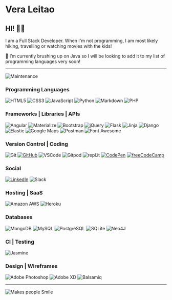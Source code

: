 
<!--
**veraleitaodev/veraleitaodev** is a ✨ _special_ ✨ repository because its `README.md` (this file) appears on your GitHub profile.

Here are some ideas to get you started:

- 🔭 I’m currently working on ...
- 🌱 I’m currently learning ...
- 👯 I’m looking to collaborate on ...
- 🤔 I’m looking for help with ...
- 💬 Ask me about ...
- 📫 How to reach me: ...
- 😄 Pronouns: ...
- ⚡ Fun fact: ...
-->
# Vera Leitao

## HI! 👋🏻

I am a Full Stack Developer. When I'm not programming, I am most likely hiking, travelling or watching movies with the kids!

🌱 I’m currently brushing up on Java so I will be looking to add it to my list of programming  languages very soon!

---
![Maintenance](https://img.shields.io/badge/Maintained%3F-yes-green.svg)



### Programming Languages

![HTML5](https://img.shields.io/badge/HTML5%20-%23E34F26.svg?&style=for-the-badge&logo=HTML5&logoColor=FFFFFF)
![CSS3](https://img.shields.io/badge/CSS3%20-%231572B6.svg?&style=for-the-badge&logo=CSS3&logoColor=FFFFFF)
![JavaScript](https://img.shields.io/badge/JavaScript%20-%23323330.svg?&style=for-the-badge&logo=JavaScript&logoColor=F7DF1E)
![Python](https://img.shields.io/badge/Python%20-%23004D7A.svg?&style=for-the-badge&logo=python&logoColor=ffdf76)
![Markdown](https://img.shields.io/badge/Markdown%20-%23000000.svg?&style=for-the-badge&logo=Markdown&logoColor=FFFFFF)
![PHP](https://img.shields.io/badge/php-%23777BB4.svg?&style=for-the-badge&logo=php&logoColor=white)

### Frameworks | Libraries | APIs


![Angular](https://img.shields.io/badge/Angular%20-%23DD0031.svg?&style=for-the-badge&logo=Materialize&logoColor=FFFFFF)
![Materialize](https://img.shields.io/badge/Materialize%20-%23EE6E73.svg?&style=for-the-badge&logo=Materialize&logoColor=FFFFFF)
![Bootstrap](https://img.shields.io/badge/Bootstrap%20-%23563D7C.svg?&style=for-the-badge&logo=Bootstrap&logoColor=FFFFFF)
![jQuery](https://img.shields.io/badge/jQuery%20-%231E2E3B.svg?&style=for-the-badge&logo=jQuery&logoColor=21ACE2)
![Flask](https://img.shields.io/badge/Flask%20-%23000000.svg?&style=for-the-badge&logo=Flask&logoColor=FFFFFF)
![Jinja](https://img.shields.io/badge/Jinja%20-%23000000.svg?&style=for-the-badge&logo=Jinja&logoColor=B41717)
![Django](https://img.shields.io/badge/Django%20-%23092E20.svg?&style=for-the-badge&logo=Django&logoColor=FFFFFF)
![Elastic](https://img.shields.io/badge/Elastic%20-%23005571.svg?&style=for-the-badge&logo=Elastic&logoColor=C0E970)
![Google Maps](https://img.shields.io/badge/Google%20Maps%20-%234285F4.svg?&style=for-the-badge&logo=Google%20Maps&logoColor=FFFFFF)
![Postman](https://img.shields.io/badge/Postman%20-%23FF6C37.svg?&style=for-the-badge&logo=Postman&logoColor=FFFFFF)
![Font Awesome](https://img.shields.io/badge/Font%20Awesome%20-%23339AF0.svg?&style=for-the-badge&logo=Font%20Awesome&logoColor=FFFFFF)

### Version Control | Coding

![Git](https://img.shields.io/badge/Git%20-%23302F2F.svg?&style=for-the-badge&logo=Git&logoColor=F05032)
[![GitHub](https://img.shields.io/badge/GitHub%20-%23181717.svg?&style=for-the-badge&logo=GitHub&logoColor=FFFFFF)](https://github.com/TravelTimN)
![VSCode](https://img.shields.io/badge/VSCode%20-%232B2B30.svg?&style=for-the-badge&logo=Visual%20Studio%20Code&logoColor=007ACC)
![Gitpod](https://img.shields.io/badge/Gitpod%20-%231D1D1D.svg?&style=for-the-badge&logo=Gitpod&logoColor=1AA6E4)
![repl.it](https://img.shields.io/badge/repl.it%20-%23101B30.svg?&style=for-the-badge&logo=repl.it&logoColor=93969C)
[![CodePen](https://img.shields.io/badge/CodePen%20-%23000000.svg?&style=for-the-badge&logo=CodePen&logoColor=FFFFFF)](https://codepen.io/traveltimn)
[![freeCodeCamp](https://img.shields.io/badge/freeCodeCamp%20-%2300471b.svg?&style=for-the-badge&logo=freeCodeCamp&logoColor=F1BE32)](https://www.freecodecamp.org/traveltimn)

### Social
[![LinkedIn](https://img.shields.io/badge/LinkedIn%20-%230A66C2.svg?&style=for-the-badge&logo=LinkedIn&logoColor=FFFFFF)](https://www.linkedin.com/in/travel-tim-nelson)
![Slack](https://img.shields.io/badge/Slack%20-%234A154B.svg?&style=for-the-badge&logo=Slack&logoColor=FFFFFF)

### Hosting | SaaS 
![Amazon AWS](https://img.shields.io/badge/Amazon%20AWS%20-%23232F3E.svg?&style=for-the-badge&logo=Amazon%20AWS&logoColor=FF9900)
![Heroku](https://img.shields.io/badge/Heroku%20-%23430098.svg?&style=for-the-badge&logo=Heroku&logoColor=FFFFFF)

### Databases

![MongoDB](https://img.shields.io/badge/MongoDB%20-%233F2E1E.svg?&style=for-the-badge&logo=MongoDB&logoColor=47A248)
![MySQL](https://img.shields.io/badge/MySQL%20-%2300758F.svg?&style=for-the-badge&logo=MySQL&logoColor=FFFFFF)
![PostgreSQL](https://img.shields.io/badge/PostgreSQL%20-%23336791.svg?&style=for-the-badge&logo=PostgreSQL&logoColor=FFFFFF)
![SQLite](https://img.shields.io/badge/SQLite%20-%23003B57.svg?&style=for-the-badge&logo=SQLite&logoColor=FFFFFF)
![Neo4J](https://img.shields.io/badge/Neo4j%20-%23008CC1.svg?&style=for-the-badge&logo=Neo4j&logoColor=FF9900)

### CI | Testing
![Jasmine](https://img.shields.io/badge/Jasmine%20-%238A4182.svg?&style=for-the-badge&logo=Jasmine&logoColor=FFFFFF)

### Design | Wireframes

![Adobe Photoshop](https://img.shields.io/badge/Adobe%20Photoshop%20-%23001C25.svg?&style=for-the-badge&logo=Adobe%20Photoshop&logoColor=00C3F8)
![Adobe XD](https://img.shields.io/badge/Adobe%20XD%20-%23450135.svg?&style=for-the-badge&logo=Adobe%20XD&logoColor=F75EEE)
![Balsamiq](https://img.shields.io/badge/Balsamiq%20-%23A60000.svg?&style=for-the-badge&logo=Balsamiq&logoColor=FFFFFF)


---
![Makes people Smile](https://forthebadge.com/images/badges/makes-people-smile.svg)


